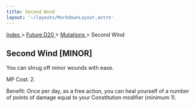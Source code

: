 ```yaml
---
title: Second Wind
layout: '~/layouts/MarkdownLayout.astro'
---
```


[ Index ](/) > [ Future D20 ](/future.d20.srd) > [ Mutations ](/future.d20.srd/mutations) > Second Wind

##  Second Wind [MINOR]

You can shrug off minor wounds with ease.

MP Cost: 2.

Benefit: Once per day, as a free action, you can heal yourself of a number of
points of damage equal to your Constitution modifier (minimum 1).

